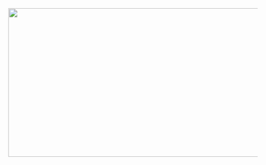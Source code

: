 <a href="https://www.gitanimals.org/en_US?utm_medium=image&utm_source=Yun-tellije&utm_content=farm">
<img
  src="https://render.gitanimals.org/farms/Yun-tellije"
  width="600"
  height="300"
/>
</a>
